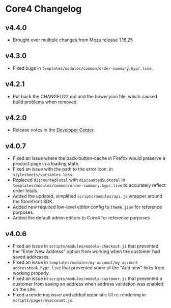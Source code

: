Core4 Changelog
===============
v4.4.0
------
* Brought over multiple changes from Mozu release 1.16.25

v4.3.0
------
* Fixed bugs in `templates/modules/common/order-summary.hypr.live`.

v4.2.1
------
* Put back the CHANGELOG.md and the bower.json file, which caused build problems when removed.

v4.2.0
------
* Release notes in the [Developer Center](http://developer.mozu.com).

v4.0.7
------
* Fixed an issue where the back-button-cache in Firefox would preserve a product page in a loading state.
* Fixed an issue with the path to the error icon. in `stylesheets/variables.less`.
* Replaced `discountedTotal` with `discountedSubtotal` in `templates/modules/common/order-summary.hypr.live` to accurately reflect order totals.
* Added the updated, simplified `scripts/modules/api.js` wrapper around the Storefront SDK.
* Added new required low-level editor config to `theme.json` for reference purposes.
* Added the default admin editors to Core4 for reference purposes.

v4.0.6
------
* Fixed an issue in `scripts/modules/models-checkout.js` that prevented the "Enter New Address" option from working when the customer had saved addresses.
* Fixed an issue in `templates/modules/my-account/my-account-addressbook.hypr.live` that prevented some of the "Add new" links from working properly.
* Fixed an issue in `scripts/modules/models-customer.js` that prevented a customer from saving an address when address validation was enabled on the site.
* Fixed a rendering issue and added optimistic UI re-rendering in `scripts/pages/myaccount.js`.
